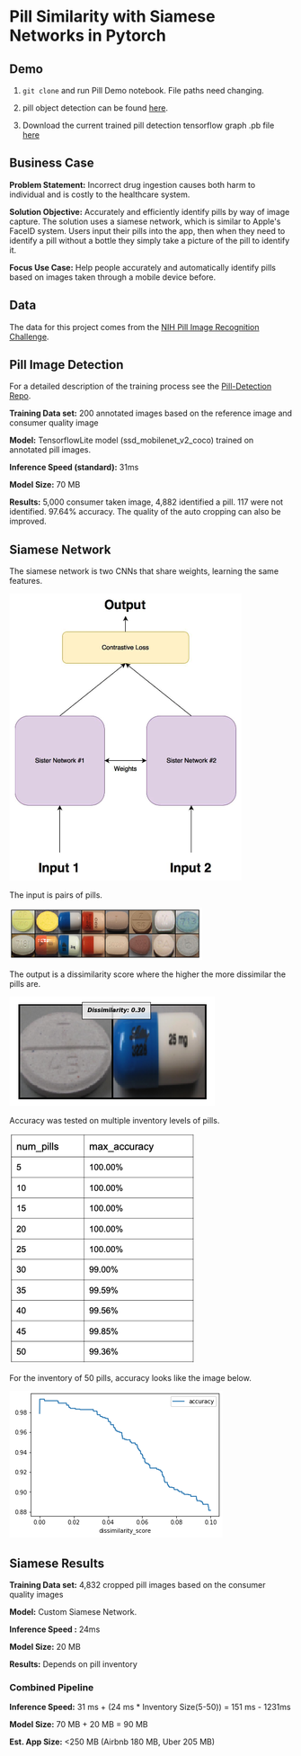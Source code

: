 # Pill Similarity with Siamese Networks in Pytorch

## Demo
1. ```git clone``` and run Pill Demo notebook. File paths need changing.

2. pill object detection can be found [here](https://github.com/mepotts/Pill-Detection/blob/master/pill-detect-demo.mp4).
3. Download the current trained pill detection tensorflow graph .pb file [here](https://drive.google.com/file/d/1oyGktaQAoORLmCiX712Uy3RukjTI8_ws/view?usp=sharing)

## Business Case
**Problem Statement:** Incorrect drug ingestion causes both harm to individual and is costly to the healthcare system.

**Solution Objective:** Accurately and efficiently identify pills by way of image capture. The solution uses a siamese network, which is similar to Apple's FaceID system. Users input their pills into the app, then when they need to identify a pill without a bottle they simply take a picture of the pill to identify it. 

**Focus Use Case:**  Help people accurately and automatically identify pills based on images taken through a mobile device before. 

## Data

The data for this project comes from the [NIH Pill Image Recognition Challenge](https://pir.nlm.nih.gov/challenge/).

## Pill Image Detection

For a detailed description of the training process see the [Pill-Detection Repo](https://github.com/mepotts/Pill-Detection).

**Training Data set:** 200 annotated images based on the reference image and consumer quality image

**Model:** TensorflowLite model (ssd_mobilenet_v2_coco) trained on annotated pill images. 

**Inference Speed (standard):**  31ms

**Model Size:** 70 MB

**Results:** 5,000 consumer taken image, 4,882 identified a pill. 117 were not identified. 97.64% accuracy. The quality of the auto cropping can also be improved.

## Siamese Network

The siamese network is two CNNs that share weights, learning the same features. 

![](https://raw.githubusercontent.com/mepotts/Pill-Siamese-Network/master/images/siamese-network.png)

The input is pairs of pills. 

![](https://raw.githubusercontent.com/mepotts/Pill-Siamese-Network/master/images/pill-pairings.png)

The output is a dissimilarity score where the higher the more dissimilar the pills are. 

![](https://raw.githubusercontent.com/mepotts/Pill-Siamese-Network/master/images/network-output.png)

Accuracy was tested on multiple inventory levels of pills. 

![](https://raw.githubusercontent.com/mepotts/Pill-Siamese-Network/master/images/accuracy-inventory.png)

For the inventory of 50 pills, accuracy looks like the image below.

![](https://raw.githubusercontent.com/mepotts/Pill-Siamese-Network/master/images/accuracy-50.png)

## Siamese Results

**Training Data set:** 4,832 cropped pill images based on the consumer quality images

**Model:** Custom Siamese Network. 

**Inference Speed :**  24ms

**Model Size:** 20 MB

**Results:** Depends on pill inventory

### Combined Pipeline

**Inference Speed:** 31 ms + (24 ms * Inventory Size(5-50)) = 151 ms - 1231ms

**Model Size:**  70 MB + 20 MB = 90 MB

**Est. App Size:** <250 MB (Airbnb 180 MB, Uber 205 MB)
